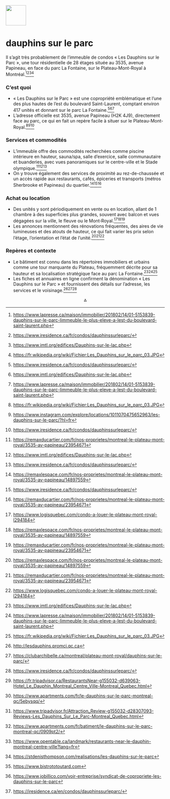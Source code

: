 <img src="https://r2cdn.perplexity.ai/pplx-full-logo-primary-dark%402x.png" style="height:64px;margin-right:32px"/>

# dauphins sur le parc

Il s’agit très probablement de l’immeuble de condos « Les Dauphins sur le Parc », une tour résidentielle de 28 étages située au 3535, avenue Papineau, en face du parc La Fontaine, sur le Plateau-Mont-Royal à Montréal.[^1][^2][^3][^4]

### C’est quoi

- « Les Dauphins sur le Parc » est une copropriété emblématique et l’une des plus hautes de l’est du boulevard Saint-Laurent, comptant environ 417 unités et donnant sur le parc La Fontaine.[^2][^3][^1]
- L’adresse officielle est 3535, avenue Papineau (H2K 4J9), directement face au parc, ce qui en fait un repère facile à situer sur le Plateau-Mont-Royal.[^4][^5][^2]


### Services et commodités

- L’immeuble offre des commodités recherchées comme piscine intérieure en hauteur, sauna/spa, salle d’exercice, salle communautaire et buanderies, avec vues panoramiques sur le centre-ville et le Stade olympique.[^6][^3][^2]
- On y trouve également des services de proximité au rez-de-chaussée et un accès rapide aux restaurants, cafés, épiceries et transports (métros Sherbrooke et Papineau) du quartier.[^7][^2][^6]


### Achat ou location

- Des unités y sont périodiquement en vente ou en location, allant de 1 chambre à des superficies plus grandes, souvent avec balcon et vues dégagées sur la ville, le fleuve ou le Mont‑Royal.[^8][^7][^6]
- Les annonces mentionnent des rénovations fréquentes, des aires de vie lumineuses et des atouts de hauteur, ce qui fait varier les prix selon l’étage, l’orientation et l’état de l’unité.[^7][^6][^8]


### Repères et contexte

- Le bâtiment est connu dans les répertoires immobiliers et urbains comme une tour marquante du Plateau, fréquemment décrite pour sa hauteur et sa localisation stratégique face au parc La Fontaine.[^3][^1][^4]
- Les fiches et annuaires en ligne confirment la dénomination « Les Dauphins sur le Parc » et fournissent des détails sur l’adresse, les services et le voisinage.[^9][^10][^2]
<span style="display:none">[^11][^12][^13][^14][^15][^16][^17][^18][^19]</span>

<div align="center">⁂</div>

[^1]: https://www.lapresse.ca/maison/immobilier/201802/14/01-5153839-dauphins-sur-le-parc-limmeuble-le-plus-eleve-a-lest-du-boulevard-saint-laurent.php

[^2]: https://www.iresidence.ca/fr/condos/dauphinssurleparc/

[^3]: https://www.imtl.org/edifices/Dauphins-sur-le-lac.php

[^4]: https://fr.wikipedia.org/wiki/Fichier:Les_Dauphins_sur_le_parc_03.JPG

[^5]: https://www.instagram.com/explore/locations/1011070475652963/les-dauphins-sur-le-parc/?hl=fr

[^6]: https://remaxducartier.com/fr/nos-proprietes/montreal-le-plateau-mont-royal/3535-av-papineau/23954671

[^7]: https://remaxlespace.com/fr/nos-proprietes/montreal-le-plateau-mont-royal/3535-av-papineau/14897559

[^8]: https://www.logisquebec.com/condo-a-louer-le-plateau-mont-royal-l294184

[^9]: http://lesdauphins.promci.qc.ca

[^10]: https://clubarchibelle.ca/montreal/plateau-mont-royal/dauphins-sur-le-parc/

[^11]: https://fr.tripadvisor.ca/RestaurantsNear-g155032-d639063-Hotel_Le_Dauphin_Montreal_Centre_Ville-Montreal_Quebec.html

[^12]: https://www.apartments.com/fr/le-dauphins-sur-le-parc-montreal-qc/5ebysqq/

[^13]: https://www.tripadvisor.fr/Attraction_Review-g155032-d28307093-Reviews-Les_Dauphins_Sur_Le_Parc-Montreal_Quebec.html

[^14]: https://www.apartments.com/fr/batiment/le-dauphins-sur-le-parc-montreal-qc/0909pt2/

[^15]: https://www.opentable.ca/landmark/restaurants-near-le-dauphin-montreal-centre-ville?lang=fr

[^16]: https://stdenisthompson.com/realisations/les-dauphins-sur-le-parc

[^17]: https://www.bistrototoutard.com

[^18]: https://www.jobillico.com/voir-entreprise/syndicat-de-copropriete-les-dauphins-sur-le-parc

[^19]: https://iresidence.ca/en/condos/dauphinssurleparc/

